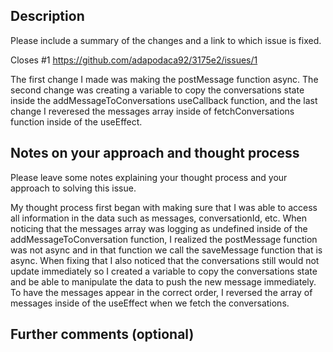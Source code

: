 ## Description

Please include a summary of the changes and a link to which issue is fixed.

Closes #1
https://github.com/adapodaca92/3175e2/issues/1

The first change I made was making the postMessage function async. The second change was creating a variable to copy the conversations state inside the addMessageToConversations useCallback function, and the last change I reveresed the messages array inside of fetchConversations function inside of the useEffect.

## Notes on your approach and thought process

Please leave some notes explaining your thought process and your approach to solving this issue.

My thought process first began with making sure that I was able to access all information in the data such as messages, conversationId, etc. When noticing that the messages array was logging as undefined inside of the addMessageToConversation function, I realized the postMessage function was not async and in that function we call the saveMessage function that is async. When fixing that I also noticed that the conversations still would not update immediately so I created a variable to copy the conversations state and be able to manipulate the data to push the new message immediately. To have the messages appear in the correct order, I reversed the array of messages inside of the useEffect when we fetch the conversations.

## Further comments (optional)
